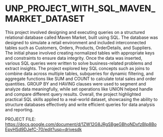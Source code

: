 # UNP_PROJECT_WITH_SQL_MAVEN_MARKET_DATASET

This project involved designing and executing queries on a structured relational database called Maven Market, built using SQL. The database was designed to simulate a retail environment and included interconnected tables such as Customers, Orders, Products, OrderDetails, and Suppliers. The initial phase involved creating normalized tables with appropriate keys and constraints to ensure data integrity. Once the data was inserted, various SQL queries were written to solve business-related problems and extract insights. The project explored key SQL concepts such as joins to combine data across multiple tables, subqueries for dynamic filtering, and aggregate functions like SUM and COUNT to calculate total sales and order quantities. GROUP BY and HAVING clauses were used to segment and analyze data meaningfully, while set operations like UNION helped handle and compare different query results. Overall, the project highlighted practical SQL skills applied to a real-world dataset, showcasing the ability to structure databases effectively and write efficient queries for data analysis and reporting.


PROJECT FILE: https://docs.google.com/document/d/1ZW12G8JRgSBgeGBhoNDxfzBIp8BoEpvHSd9DJefC-70/edit?usp=drivesdk
